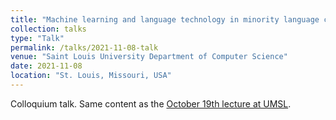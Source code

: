 ```yaml
---
title: "Machine learning and language technology in minority language contexts"
collection: talks
type: "Talk"
permalink: /talks/2021-11-08-talk
venue: "Saint Louis University Department of Computer Science"
date: 2021-11-08
location: "St. Louis, Missouri, USA"
---
```


Colloquium talk. Same content as the [October 19th lecture at UMSL](/talks/2021-10-19-talk).
